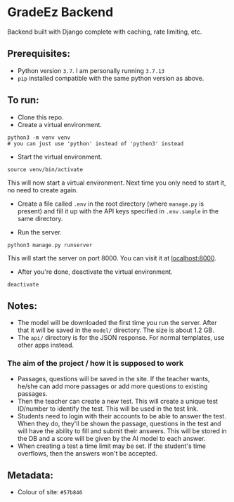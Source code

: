 # GradeEz Backend

Backend built with Django complete with caching, rate limiting, etc.

## Prerequisites:

- Python version `3.7`. I am personally running `3.7.13`
- `pip` installed compatible with the same python version as above.

## To run:

- Clone this repo.
- Create a virtual environment.
  
```
python3 -m venv venv
# you can just use 'python' instead of 'python3' instead
```
- Start the virtual environment.
  
```
source venv/bin/activate
```
This will now start a virtual environment. Next time you only need to start it, no need to create again.

- Create a file called `.env` in the root directory (where `manage.py` is present) and fill it up with the API keys specified in `.env.sample` in the same directory.

- Run the server.

```
python3 manage.py runserver
```

This will start the server on port 8000. You can visit it at [localhost:8000](http://localhost:8000/).

- After you're done, deactivate the virtual environment.

```
deactivate
```

## Notes:

- The model will be downloaded the first time you run the server. After that it will be saved in the `model/` directory. The size is about 1.2 GB.
- The `api/` directory is for the JSON response. For normal templates, use other apps instead.

### The aim of the project / how it is supposed to work

- Passages, questions will be saved in the site. If the teacher wants, he/she can add more passages or add more questions to existing passages.
- Then the teacher can create a new test. This will create a unique test ID/number to identify the test. This will be used in the test link.
- Students need to login with their accounts to be able to answer the test. When they do, they'll be shown the passage, questions in the test and will have the ability to fill and submit their answers. This will be stored in the DB and a score will be given by the AI model to each answer.
- When creating a test a time limit may be set. If the student's time overflows, then the answers won't be accepted.

## Metadata:

- Colour of site: `#57b846`